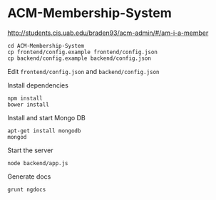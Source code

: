 ACM-Membership-System
=====================

http://students.cis.uab.edu/braden93/acm-admin/#/am-i-a-member

```
cd ACM-Membership-System
cp frontend/config.example frontend/config.json
cp backend/config.example backend/config.json
```

Edit `frontend/config.json` and `backend/config.json`


Install dependencies
```
npm install
bower install
```

Install and start Mongo DB
```
apt-get install mongodb
mongod
```

Start the server
```
node backend/app.js
```

Generate docs
```
grunt ngdocs
```
